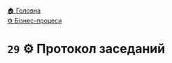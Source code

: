 ﻿[🏠 Головна](../../../README.MD)  
[⚙️ Бізнес-процеси](../../README.MD) 

# `29` ⚙️ Протокол заседаний